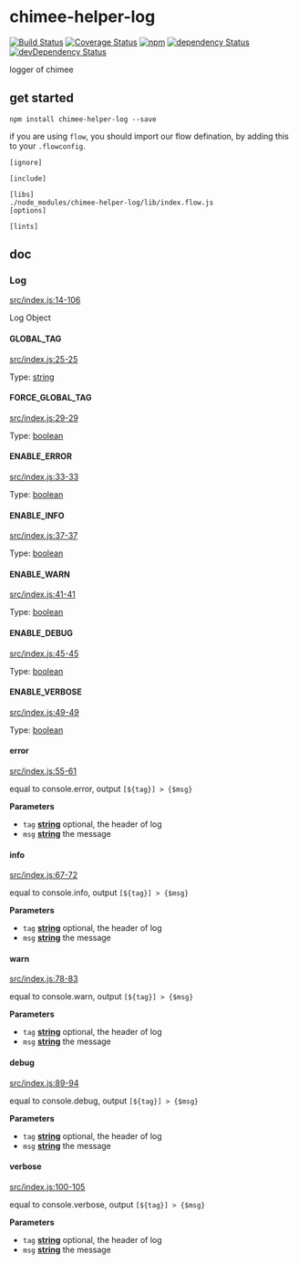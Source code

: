 # chimee-helper-log

[![Build Status](https://img.shields.io/travis/Chimeejs/chimee-helper-log/master.svg?style=flat-square)](https://travis-ci.org/Chimeejs/chimee-helper-log.svg?branch=master)
[![Coverage Status](https://img.shields.io/coveralls/Chimeejs/chimee-helper-log/master.svg?style=flat-square)](https://coveralls.io/github/Chimeejs/chimee-helper-log?branch=master)
[![npm](https://img.shields.io/npm/v/chimee-helper-log.svg?colorB=brightgreen&style=flat-square)](https://www.npmjs.com/package/chimee-helper-log)
[![dependency Status](https://david-dm.org/Chimeejs/chimee-helper-log.svg)](https://david-dm.org/Chimeejs/chimee-helper-log)
[![devDependency Status](https://david-dm.org/Chimeejs/chimee-helper-log/dev-status.svg)](https://david-dm.org/Chimeejs/chimee-helper-log?type=dev)

logger of chimee

## get started

```shell
npm install chimee-helper-log --save
```

if you are using `flow`, you should import our flow defination, by adding this to your `.flowconfig`.

```
[ignore]

[include]

[libs]
./node_modules/chimee-helper-log/lib/index.flow.js
[options]

[lints]
```


## doc

<!-- Generated by documentation.js. Update this documentation by updating the source code. -->

### Log

[src/index.js:14-106](https://github.com/Chimeejs/chimee-helper-log/blob/387d837870c2a15a39eaeb09314870f4068c2d98/src/index.js#L14-L106 "Source code on GitHub")

Log Object

#### GLOBAL_TAG

[src/index.js:25-25](https://github.com/Chimeejs/chimee-helper-log/blob/387d837870c2a15a39eaeb09314870f4068c2d98/src/index.js#L25-L25 "Source code on GitHub")

Type: [string](https://developer.mozilla.org/en-US/docs/Web/JavaScript/Reference/Global_Objects/String)

#### FORCE_GLOBAL_TAG

[src/index.js:29-29](https://github.com/Chimeejs/chimee-helper-log/blob/387d837870c2a15a39eaeb09314870f4068c2d98/src/index.js#L29-L29 "Source code on GitHub")

Type: [boolean](https://developer.mozilla.org/en-US/docs/Web/JavaScript/Reference/Global_Objects/Boolean)

#### ENABLE_ERROR

[src/index.js:33-33](https://github.com/Chimeejs/chimee-helper-log/blob/387d837870c2a15a39eaeb09314870f4068c2d98/src/index.js#L33-L33 "Source code on GitHub")

Type: [boolean](https://developer.mozilla.org/en-US/docs/Web/JavaScript/Reference/Global_Objects/Boolean)

#### ENABLE_INFO

[src/index.js:37-37](https://github.com/Chimeejs/chimee-helper-log/blob/387d837870c2a15a39eaeb09314870f4068c2d98/src/index.js#L37-L37 "Source code on GitHub")

Type: [boolean](https://developer.mozilla.org/en-US/docs/Web/JavaScript/Reference/Global_Objects/Boolean)

#### ENABLE_WARN

[src/index.js:41-41](https://github.com/Chimeejs/chimee-helper-log/blob/387d837870c2a15a39eaeb09314870f4068c2d98/src/index.js#L41-L41 "Source code on GitHub")

Type: [boolean](https://developer.mozilla.org/en-US/docs/Web/JavaScript/Reference/Global_Objects/Boolean)

#### ENABLE_DEBUG

[src/index.js:45-45](https://github.com/Chimeejs/chimee-helper-log/blob/387d837870c2a15a39eaeb09314870f4068c2d98/src/index.js#L45-L45 "Source code on GitHub")

Type: [boolean](https://developer.mozilla.org/en-US/docs/Web/JavaScript/Reference/Global_Objects/Boolean)

#### ENABLE_VERBOSE

[src/index.js:49-49](https://github.com/Chimeejs/chimee-helper-log/blob/387d837870c2a15a39eaeb09314870f4068c2d98/src/index.js#L49-L49 "Source code on GitHub")

Type: [boolean](https://developer.mozilla.org/en-US/docs/Web/JavaScript/Reference/Global_Objects/Boolean)

#### error

[src/index.js:55-61](https://github.com/Chimeejs/chimee-helper-log/blob/387d837870c2a15a39eaeb09314870f4068c2d98/src/index.js#L55-L61 "Source code on GitHub")

equal to console.error, output `[${tag}] > {$msg}`

**Parameters**

-   `tag` **[string](https://developer.mozilla.org/en-US/docs/Web/JavaScript/Reference/Global_Objects/String)** optional, the header of log
-   `msg` **[string](https://developer.mozilla.org/en-US/docs/Web/JavaScript/Reference/Global_Objects/String)** the message

#### info

[src/index.js:67-72](https://github.com/Chimeejs/chimee-helper-log/blob/387d837870c2a15a39eaeb09314870f4068c2d98/src/index.js#L67-L72 "Source code on GitHub")

equal to console.info, output `[${tag}] > {$msg}`

**Parameters**

-   `tag` **[string](https://developer.mozilla.org/en-US/docs/Web/JavaScript/Reference/Global_Objects/String)** optional, the header of log
-   `msg` **[string](https://developer.mozilla.org/en-US/docs/Web/JavaScript/Reference/Global_Objects/String)** the message

#### warn

[src/index.js:78-83](https://github.com/Chimeejs/chimee-helper-log/blob/387d837870c2a15a39eaeb09314870f4068c2d98/src/index.js#L78-L83 "Source code on GitHub")

equal to console.warn, output `[${tag}] > {$msg}`

**Parameters**

-   `tag` **[string](https://developer.mozilla.org/en-US/docs/Web/JavaScript/Reference/Global_Objects/String)** optional, the header of log
-   `msg` **[string](https://developer.mozilla.org/en-US/docs/Web/JavaScript/Reference/Global_Objects/String)** the message

#### debug

[src/index.js:89-94](https://github.com/Chimeejs/chimee-helper-log/blob/387d837870c2a15a39eaeb09314870f4068c2d98/src/index.js#L89-L94 "Source code on GitHub")

equal to console.debug, output `[${tag}] > {$msg}`

**Parameters**

-   `tag` **[string](https://developer.mozilla.org/en-US/docs/Web/JavaScript/Reference/Global_Objects/String)** optional, the header of log
-   `msg` **[string](https://developer.mozilla.org/en-US/docs/Web/JavaScript/Reference/Global_Objects/String)** the message

#### verbose

[src/index.js:100-105](https://github.com/Chimeejs/chimee-helper-log/blob/387d837870c2a15a39eaeb09314870f4068c2d98/src/index.js#L100-L105 "Source code on GitHub")

equal to console.verbose, output `[${tag}] > {$msg}`

**Parameters**

-   `tag` **[string](https://developer.mozilla.org/en-US/docs/Web/JavaScript/Reference/Global_Objects/String)** optional, the header of log
-   `msg` **[string](https://developer.mozilla.org/en-US/docs/Web/JavaScript/Reference/Global_Objects/String)** the message
